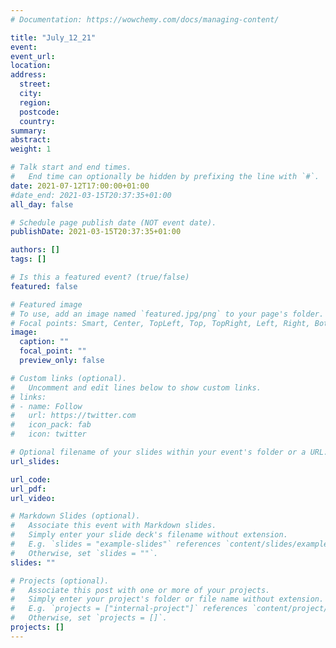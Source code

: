 ```yaml
---
# Documentation: https://wowchemy.com/docs/managing-content/

title: "July_12_21"
event:
event_url:
location:
address:
  street:
  city:
  region:
  postcode:
  country:
summary:
abstract:
weight: 1

# Talk start and end times.
#   End time can optionally be hidden by prefixing the line with `#`.
date: 2021-07-12T17:00:00+01:00
#date_end: 2021-03-15T20:37:35+01:00
all_day: false

# Schedule page publish date (NOT event date).
publishDate: 2021-03-15T20:37:35+01:00

authors: []
tags: []

# Is this a featured event? (true/false)
featured: false

# Featured image
# To use, add an image named `featured.jpg/png` to your page's folder. 
# Focal points: Smart, Center, TopLeft, Top, TopRight, Left, Right, BottomLeft, Bottom, BottomRight.
image:
  caption: ""
  focal_point: ""
  preview_only: false

# Custom links (optional).
#   Uncomment and edit lines below to show custom links.
# links:
# - name: Follow
#   url: https://twitter.com
#   icon_pack: fab
#   icon: twitter

# Optional filename of your slides within your event's folder or a URL.
url_slides:

url_code:
url_pdf:
url_video:

# Markdown Slides (optional).
#   Associate this event with Markdown slides.
#   Simply enter your slide deck's filename without extension.
#   E.g. `slides = "example-slides"` references `content/slides/example-slides.md`.
#   Otherwise, set `slides = ""`.
slides: ""

# Projects (optional).
#   Associate this post with one or more of your projects.
#   Simply enter your project's folder or file name without extension.
#   E.g. `projects = ["internal-project"]` references `content/project/deep-learning/index.md`.
#   Otherwise, set `projects = []`.
projects: []
---
```

